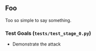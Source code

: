 ## Foo
Too so simple to say something.

### Test Goals (`tests/test_stage_0.py`)

- Demonstrate the attack